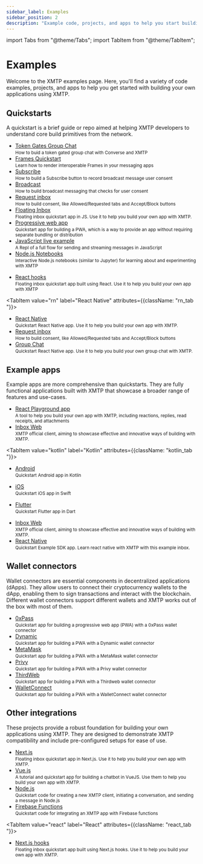 ```yaml
---
sidebar_label: Examples
sidebar_position: 2
description: "Example code, projects, and apps to help you start building apps with XMTP"
---
```


import Tabs from "@theme/Tabs";
import TabItem from "@theme/TabItem";

# Examples

Welcome to the XMTP examples page. Here, you'll find a variety of code examples, projects, and apps to help you get started with building your own applications using XMTP.

## Quickstarts

A quickstart is a brief guide or repo aimed at helping XMTP developers to understand core build primitives from the network.

<Tabs groupId="quickstarts-tabs" >
<TabItem value="js" label="JavaScript"  attributes={{className: "js_tab "}}>

<div className="quickstarts-tabs">

<ul>
  <li><a href="/docs/tutorials/token-gated-group-chat" class="plausible-event-name=Quickstart">Token Gates Group Chat</a><br/><small>How to buid a token gated group chat with Converse and XMTP</small></li>
  <li><a href="https://github.com/fabriguespe/xmtp-quickstart-frames" class="plausible-event-name=Quickstart">Frames Quickstart</a><br/><small>Learn how to render interoperable Frames in your messaging apps</small></li>
  <li><a href="/docs/tutorials/portable-consent/subscribe" class="plausible-event-name=Quickstart">Subscribe</a><br/><small>How to build a Subscribe button to record broadcast message user consent</small></li>
  <li><a href="/docs/tutorials/portable-consent/broadcast" class="plausible-event-name=Quickstart">Broadcast</a><br/><small>How to build broadcast messaging that checks for user consent</small></li>
  <li><a href="/docs/tutorials/portable-consent/request-inbox" class="plausible-event-name=Quickstart">Request inbox</a><br/><small>How to build consent, like Allowed/Requested tabs and Accept/Block buttons</small></li>
  <li><a href="https://github.com/fabriguespe/xmtp-quickstart-reactjs" class="plausible-event-name=Quickstart">Floating Inbox</a><br/><small>Floating inbox quickstart app in JS. Use it to help you build your own app with XMTP.</small></li>
  <li><a href="https://github.com/fabriguespe/xmtp-quickstart-pwa" class="plausible-event-name=Quickstart">Progressive web app</a><br/><small>Quickstart app for building a PWA, which is a way to provide an app without requiring separate bundling or distribution</small></li>
  <li><a href="https://replit.com/@FabrizioGuespe/XMTP-Developer-Quickstart?v=1#index.ts" class="plausible-event-name=Replit">JavaScript live example</a><br/><small>A Repl of a full flow for sending and streaming messages in JavaScript</small></li>
  <li><a href="https://github.com/fabriguespe/xmtp-nodebooks" class="plausible-event-name=Quickstart">Node.js Notebooks</a><br/><small>Interactive Node.js notebooks (similar to Jupyter) for learning about and experimenting with XMTP</small></li>
</ul>

</div>

</TabItem>
<TabItem value="react" label="React"  attributes={{className: "react_tab "}}>

<div className="quickstarts-tabs">

<ul>
  <li><a href="https://github.com/fabriguespe/xmtp-quickstart-hooks" class="plausible-event-name=Quickstart">React hooks</a><br/><small>Floating inbox quickstart app built using React. Use it to help you build your own app with XMTP</small></li>
</ul>

</div>

</TabItem>

<TabItem value="rn" label="React Native" attributes={{className: "rn_tab "}}>

<div className="quickstarts-tabs">

<ul>
  <li><a href="https://github.com/fabriguespe/xmtp-rn-quickstart" class="plausible-event-name=Quickstart">React Native</a><br/><small>Quickstart React Native app. Use it to help you build your own app with XMTP.</small></li>
  <li><a href="/docs/tutorials/portable-consent/request-inbox-rn" class="plausible-event-name=Quickstart">Request inbox</a><br/><small>How to build consent, like Allowed/Requested tabs and Accept/Block buttons</small></li>
  <li><a href="/docs/tutorials/group-chat-rn" class="plausible-event-name=Quickstart">Group Chat</a><br/><small>Quickstart React Native app. Use it to help you build your own group chat with XMTP.</small></li>
</ul>

</div>

</TabItem>
</Tabs>

## Example apps

Example apps are more comprehensive than quickstarts. They are fully functional applications built with XMTP that showcase a broader range of features and use-cases.

<Tabs>
<TabItem value="react" label="React" attributes={{className: "react_tab "}}>

<div className="quickstarts-tabs">

<ul>
  <li><a href="https://github.com/xmtp/xmtp-react-playground/" class="plausible-event-name=Example">React Playground app</a><br/><small>A tool to help you build your own app with XMTP, including reactions, replies, read receipts, and attachments</small></li>
  <li><a href="https://github.com/xmtp-labs/xmtp-inbox-web/" class="plausible-event-name=Example">Inbox Web</a><br/><small>XMTP official client, aiming to showcase effective and innovative ways of building with XMTP.</small></li>
</ul>
</div>

</TabItem>

<TabItem value="kotlin" label="Kotlin" attributes={{className: "kotlin_tab "}}>

<div className="quickstarts-tabs">

<ul>
  <li><a href="https://github.com/xmtp/xmtp-android" class="plausible-event-name=Quickstart">Android</a><br/><small>Quickstart Android app in Kotlin</small></li>
</ul>

</div>

</TabItem>
<TabItem value="swift" label="Swift" attributes={{className: "swift_tab "}}>

<div className="quickstarts-tabs">

<ul>
  <li><a href="https://github.com/xmtp/xmtp-ios" class="plausible-event-name=Quickstart">iOS</a><br/><small>Quickstart iOS app in Swift</small></li>
</ul>

</div>

</TabItem>
<TabItem value="dart" label="Dart"  attributes={{className: "dart_tab "}}>

<div className="quickstarts-tabs">

<ul>
  <li><a href="https://github.com/xmtp/xmtp-flutter" class="plausible-event-name=Quickstart">Flutter</a><br/><small>Quickstart Flutter app in Dart</small></li>
</ul>

</div>

</TabItem>
<TabItem value="rn" label="React Native"  attributes={{className: "rn_tab "}}>

<div className="quickstarts-tabs">

<ul>
  <li><a href="https://github.com/xmtp-labs/xmtp-inbox-mobile/" class="plausible-event-name=Example">Inbox Web</a><br/><small>XMTP official client, aiming to showcase effective and innovative ways of building with XMTP.</small></li>
  <li><a href="https://github.com/xmtp/xmtp-react-native" class="plausible-event-name=Quickstart">React Native</a><br/><small>Quickstart Example SDK app. Learn react native with XMTP with this example inbox.</small></li>
</ul>

</div>

</TabItem>
</Tabs>

## Wallet connectors

Wallet connectors are essential components in decentralized applications (dApps). They allow users to connect their cryptocurrency wallets to the dApp, enabling them to sign transactions and interact with the blockchain. Different wallet connectors support different wallets and XMTP works out of the box with most of them.

<Tabs>
<TabItem value="wallet" label="Wallet connectors" attributes={{className: "wallet_tab "}}>

<div className="quickstarts-tabs">

<ul>
  <li><a href="https://github.com/fabriguespe/xmtp-quickstart-pwa-0xpass" class="plausible-event-name=Quickstart">0xPass</a><br/><small>Quickstart app for building a progressive web app (PWA) with a 0xPass wallet connector</small></li>
  <li><a href="https://github.com/fabriguespe/xmtp-quickstart-pwa-dynamic" class="plausible-event-name=Quickstart">Dynamic</a><br/><small>Quickstart app for building a PWA with a Dynamic wallet connector</small></li>
  <li><a href="https://github.com/fabriguespe/xmtp-quickstart-pwa-metamask" class="plausible-event-name=Quickstart">MetaMask</a><br/><small>Quickstart app for building a PWA with a MetaMask wallet connector</small></li>
  <li><a href="https://github.com/fabriguespe/xmtp-quickstart-pwa-privy" class="plausible-event-name=Quickstart">Privy</a><br/><small>Quickstart app for building a PWA with a Privy wallet connector</small></li>
  <li><a href="https://github.com/fabriguespe/xmtp-quickstart-pwa-thirdweb" class="plausible-event-name=Quickstart">ThirdWeb</a><br/><small>Quickstart app for building a PWA with a Thirdweb wallet connector</small></li>
  <li><a href="https://github.com/fabriguespe/xmtp-quickstart-pwa-walletconnect" class="plausible-event-name=Quickstart">WalletConnect</a><br/><small>Quickstart app for building a PWA with a WalletConnect wallet connector</small></li>
</ul>

</div>

</TabItem>
</Tabs>

## Other integrations

These projects provide a robust foundation for building your own applications using XMTP. They are designed to demonstrate XMTP compatibility and include pre-configured setups for ease of use.

<Tabs groupId="quickstarts-tabs" >
<TabItem value="js" label="JavaScript"  attributes={{className: "js_tab "}}>

<div className="quickstarts-tabs">

<ul>
  <li><a href="https://github.com/fabriguespe/xmtp-quickstart-reactjs-next" class="plausible-event-name=Quickstart">Next.js</a><br/><small>Floating inbox quickstart app in Next.js. Use it to help you build your own app with XMTP.</small></li>  
  <li><a href="https://github.com/fabriguespe/xmtp-quickstart-vuejs" class="plausible-event-name=Quickstart">Vue.js</a><br/><small>A tutorial and quickstart app for building a chatbot in VueJS. Use them to help you build your own app with XMTP.</small></li>
  <li><a href="https://github.com/fabriguespe/xmtp-quickstart-node" class="plausible-event-name=Quickstart">Node.js</a><br/><small>Quickstart code for creating a new XMTP client, initiating a conversation, and sending a message in Node.js</small></li>
  <li><a href="https://github.com/fabriguespe/xmtp-firebase-functions" class="plausible-event-name=Quickstart">Firebase Functions</a><br/><small>Quickstart code for integrating an XMTP app with Firebase functions</small></li>
</ul>

</div>

</TabItem>

<TabItem value="react" label="React" attributes={{className: "react_tab "}}>

<div className="quickstarts-tabs">

<ul>
  <li><a href="https://github.com/fabriguespe/xmtp-quickstart-hooks-next" class="plausible-event-name=Quickstart">Next.js hooks</a><br/><small>Floating inbox quickstart app built using Next.js hooks. Use it to help you build your own app with XMTP.</small></li>
</ul>

</div>

</TabItem>
</Tabs>
